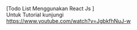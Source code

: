 [Todo List Menggunakan React Js ]
<br>Untuk Tutorial kunjungi 
<br>
https://www.youtube.com/watch?v=JgbkfhNuJ-w

